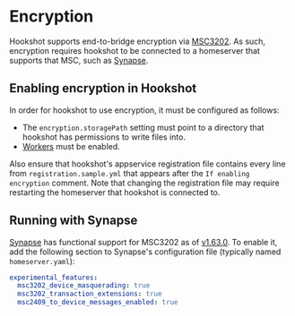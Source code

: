 Encryption
=======

Hookshot supports end-to-bridge encryption via [MSC3202](https://github.com/matrix-org/matrix-spec-proposals/pull/3202). As such, encryption requires hookshot to be connected to a homeserver that supports that MSC, such as [Synapse](#running-with-synapse).

## Enabling encryption in Hookshot

In order for hookshot to use encryption, it must be configured as follows:
- The `encryption.storagePath` setting must point to a directory that hookshot has permissions to write files into.
- [Workers](./workers.md) must be enabled.

Also ensure that hookshot's appservice registration file contains every line from `registration.sample.yml` that appears after the `If enabling encryption` comment. Note that changing the registration file may require restarting the homeserver that hookshot is connected to.

## Running with Synapse

[Synapse](https://github.com/matrix-org/synapse/) has functional support for MSC3202 as of [v1.63.0](https://github.com/matrix-org/synapse/releases/tag/v1.63.0). To enable it, add the following section to Synapse's configuration file (typically named `homeserver.yaml`):

```yaml
experimental_features:
  msc3202_device_masquerading: true
  msc3202_transaction_extensions: true
  msc2409_to_device_messages_enabled: true
```

